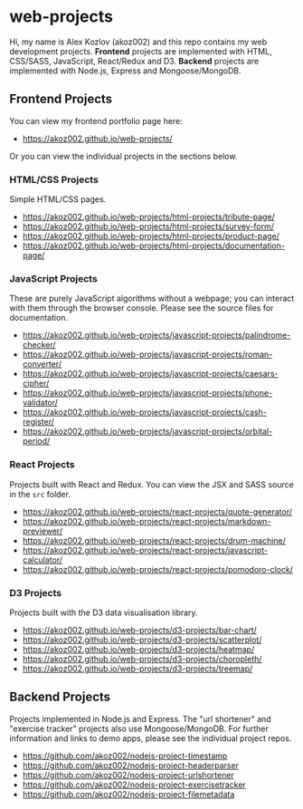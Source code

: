 # web-projects

Hi, my name is Alex Kozlov (akoz002) and this repo contains my web development projects. **Frontend** projects are implemented with HTML, CSS/SASS, JavaScript, React/Redux and D3. **Backend** projects are implemented with Node.js, Express and Mongoose/MongoDB.

## Frontend Projects

You can view my frontend portfolio page here:

* https://akoz002.github.io/web-projects/

Or you can view the individual projects in the sections below.

### HTML/CSS Projects

Simple HTML/CSS pages.
* https://akoz002.github.io/web-projects/html-projects/tribute-page/
* https://akoz002.github.io/web-projects/html-projects/survey-form/
* https://akoz002.github.io/web-projects/html-projects/product-page/
* https://akoz002.github.io/web-projects/html-projects/documentation-page/

### JavaScript Projects

These are purely JavaScript algorithms without a webpage; you can interact with them through the browser console. Please see the source files for documentation.
* https://akoz002.github.io/web-projects/javascript-projects/palindrome-checker/
* https://akoz002.github.io/web-projects/javascript-projects/roman-converter/
* https://akoz002.github.io/web-projects/javascript-projects/caesars-cipher/
* https://akoz002.github.io/web-projects/javascript-projects/phone-validator/
* https://akoz002.github.io/web-projects/javascript-projects/cash-register/
* https://akoz002.github.io/web-projects/javascript-projects/orbital-period/

### React Projects

Projects built with React and Redux. You can view the JSX and SASS source in the `src` folder.
* https://akoz002.github.io/web-projects/react-projects/quote-generator/
* https://akoz002.github.io/web-projects/react-projects/markdown-previewer/
* https://akoz002.github.io/web-projects/react-projects/drum-machine/
* https://akoz002.github.io/web-projects/react-projects/javascript-calculator/
* https://akoz002.github.io/web-projects/react-projects/pomodoro-clock/

### D3 Projects

Projects built with the D3 data visualisation library.
* https://akoz002.github.io/web-projects/d3-projects/bar-chart/
* https://akoz002.github.io/web-projects/d3-projects/scatterplot/
* https://akoz002.github.io/web-projects/d3-projects/heatmap/
* https://akoz002.github.io/web-projects/d3-projects/choropleth/
* https://akoz002.github.io/web-projects/d3-projects/treemap/

## Backend Projects

Projects implemented in Node.js and Express. The "url shortener" and "exercise tracker" projects also use Mongoose/MongoDB. For further information and links to demo apps, please see the individual project repos.
* https://github.com/akoz002/nodejs-project-timestamp
* https://github.com/akoz002/nodejs-project-headerparser
* https://github.com/akoz002/nodejs-project-urlshortener
* https://github.com/akoz002/nodejs-project-exercisetracker
* https://github.com/akoz002/nodejs-project-filemetadata
